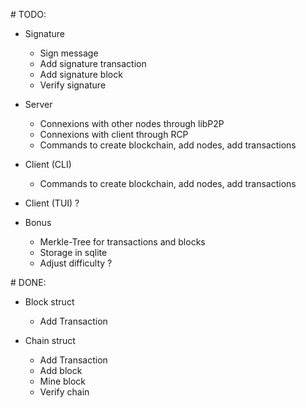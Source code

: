 # TODO:

- Signature
  - Sign message
  - Add signature transaction
  - Add signature block
  - Verify signature

- Server
  - Connexions with other nodes through libP2P
  - Connexions with client through RCP
  - Commands to create blockchain, add nodes, add transactions

- Client (CLI)
  - Commands to create blockchain, add nodes, add transactions

- Client (TUI) ?

- Bonus
  - Merkle-Tree for transactions and blocks
  - Storage in sqlite
  - Adjust difficulty ?

# DONE:
- Block struct
  - Add Transaction

- Chain struct
  - Add Transaction
  - Add block
  - Mine block
  - Verify chain
